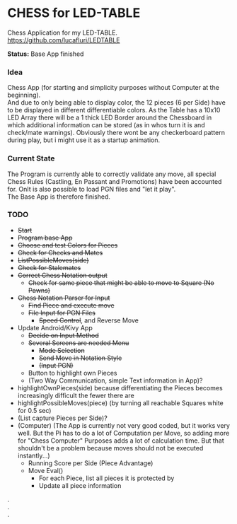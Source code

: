 # CHESS for LED-TABLE

Chess Application for my LED-TABLE.  
https://github.com/lucafluri/LEDTABLE

**Status:** Base App finished

### Idea  
Chess App (for starting and simplicity purposes without Computer at the beginning).  
And due to only being able to display color, the 12 pieces (6 per Side) have to be displayed in different differentiable colors. As the Table has a  10x10 LED Array there will be a 1 thick LED Border around the Chessboard in which additional information can be stored (as in whos turn it is and check/mate warnings).
Obviously there wont be any checkerboard pattern during play, but i might use it as a startup animation.

### Current State
The Program is currently able to correctly validate any move, all special Chess Rules (Castling, En Passant and Promotions) have been accounted for. OnIt is also possible to load PGN files and "let it play".  
The Base App is therefore finished.

### TODO
- ~~Start~~
- ~~Program base App~~
- ~~Choose and test Colors for Pieces~~
- ~~Check for Checks and Mates~~
- ~~ListPossibleMoves(side)~~
- ~~Check for Stalemates~~
- ~~Correct Chess Notation output~~
  - ~~Check for same piece that might be able to move to Square (No Pawns)~~
- ~~Chess Notation Parser for Input~~
  - ~~Find Piece and execute move~~
  - ~~File Input for PGN Files~~
    - ~~Speed Control~~, and Reverse Move
- Update Android/Kivy App
  - ~~Decide on Input Method~~
  - ~~Several Screens are needed Menu~~
    - ~~Mode Selection~~
    - ~~Send Move in Notation Style~~
    - ~~(Input PGN)~~
  - Button to highlight own Pieces
  - (Two Way Communication, simple Text information in App)?
- highlightOwnPieces(side) because differentiating the Pieces becomes increasingly difficult the fewer there are
- highlightPossibleMoves(piece) (by turning all reachable Squares white for 0.5 sec)
- (List capture Pieces per Side)?
- (Computer) (The App is currently not very good coded, but it works very well. But the Pi has to do a lot of Computation per Move, so adding more for "Chess Computer" Purposes adds a lot of calculation time. But that shouldn't be a problem because moves should not be executed instantly...)
  - Running Score per Side (Piece Advantage)
  - Move Eval()
    - For each Piece, list all pieces it is protected by
    - Update all piece information  

.  
.  
.    
